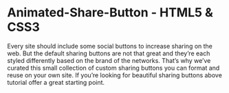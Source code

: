 # Animated-Share-Button - HTML5 & CSS3

Every site should include some social buttons to increase sharing on the web. But the default sharing buttons are not that great and they’re each styled differently based on the brand of the networks.
That’s why we’ve curated this small collection of custom sharing buttons you can format and reuse on your own site. If you’re looking for beautiful sharing buttons above tutorial offer a great starting point.
